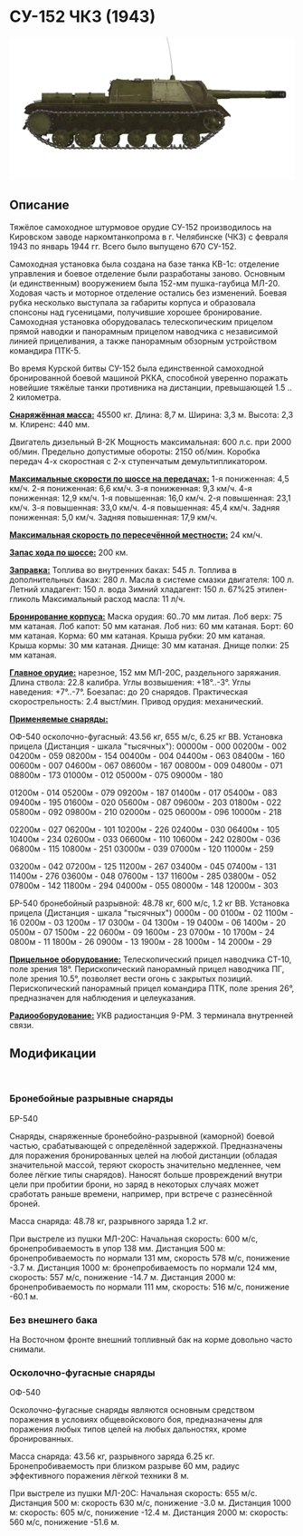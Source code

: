 # СУ-152 ЧКЗ (1943)

![_su152](../images/_su152.png)

## Описание

Тяжёлое самоходное штурмовое орудие СУ-152 производилось на Кировском заводе наркомтанкопрома в г. Челябинске (ЧКЗ) с февраля 1943 по январь 1944 гг. Всего было выпущено 670 СУ-152. 

Самоходная установка была создана на базе танка КВ-1с: отделение управления и боевое отделение были разработаны заново. Основным (и единственным) вооружением была 152-мм пушка-гаубица МЛ-20. Ходовая часть и моторное отделение остались без изменений. Боевая рубка несколько выступала за габариты корпуса и образовала спонсоны над гусеницами, получившие хорошее бронирование. Самоходная установка оборудовалась телескопическим прицелом прямой наводки и панорамным прицелом наводчика с независимой линией прицеливания, а также панорамным обзорным устройством командира ПТК-5.

Во время Курской битвы СУ-152 была единственной самоходной бронированной боевой машиной РККА, способной уверенно поражать новейшие тяжёлые танки противника на дистанции, превышающей 1.5 .. 2 километра.

<b><u>Снаряжённая масса:</u></b> 45500 кг.
Длина: 8,7 м.
Ширина: 3,3 м.
Высота: 2,3 м.
Клиренс: 440 мм.

Двигатель дизельный В-2К
Мощность максимальная: 600 л.с. при 2000 об/мин.
Предельно допустимые обороты: 2150 об/мин.
Коробка передач 4-х скоростная с 2-х ступенчатым демультипликатором.

<b><u>Максимальные скорости по шоссе на передачах:</u></b>
1-я пониженная: 4,5 км/ч.
2-я пониженная: 6,6 км/ч.
3-я пониженная: 9,3 км/ч.
4-я пониженная: 12,9 км/ч.
1-я повышенная: 16,0 км/ч.
2-я повышенная: 23,1 км/ч.
3-я повышенная: 33,0 км/ч.
4-я повышенная: 45,4 км/ч.
Задняя пониженная: 5,0 км/ч.
Задняя повышенная: 17,9 км/ч.

<b><u>Максимальная скорость по пересечённой местности:</u></b> 24 км/ч.

<b><u>Запас хода по шоссе:</u></b> 200 км.

<b><u>Заправка:</u></b>
Топлива во внутренних баках: 545 л.
Топлива в дополнительных баках: 280 л.
Масла в системе смазки двигателя: 100 л.
Летний хладагент: 150 л. вода
Зимний хладагент: 150 л. 67%25 этилен-гликоль
Максимальный расход масла: 11 л/ч.

<b><u>Бронирование корпуса:</u></b>
Маска орудия: 60..70 мм литая.
Лоб верх: 75 мм катаная.
Лоб капот: 50 мм катаная.
Лоб низ: 60 мм катаная.
Борт: 60 мм катаная.
Корма: 60 мм катаная.
Крыша рубки: 20 мм катаная.
Крыша кормы: 30 мм катаная.
Днище: 30 мм катаная.
Днище полки: 25 мм катаная.

<b><u>Главное орудие:</u></b> нарезное, 152 мм МЛ-20С, раздельного заряжания.
Длина ствола: 22.8 калибра.
Углы возвышения: +18°..-3°.
Углы наведения: +7°..-7°.
Боезапас: до 20 снарядов.
Практическая скорострельность: 2.4 выст/мин.
Привод орудия: механический.

<b><u>Применяемые снаряды:</u></b> 

ОФ-540 осколочно-фугасный: 43.56 кг, 655 м/с, 6.25 кг ВВ.
Установка прицела
(Дистанция - шкала "тысячных"):
00000м - 000
00200м - 002    04200м - 059    08200м - 154
00400м - 004    04400м - 063    08400м - 160
00600м - 007    04600м - 067    08600м - 167
00800м - 009    04800м - 071    08800м - 173
01000м - 012    05000м - 075    09000м - 180

01200м - 014    05200м - 079    09200м - 187
01400м - 017    05400м - 083    09400м - 195
01600м - 020    05600м - 087    09600м - 203
01800м - 022    05800м - 092    09800м - 210
02000м - 025    06000м - 096    10000м - 218

02200м - 027    06200м - 101    10200м - 226
02400м - 030    06400м - 105    10400м - 234
02600м - 033    06600м - 110    10600м - 242
02800м - 036    06800м - 115    10800м - 251
03000м - 039    07000м - 120    11000м - 259

03200м - 042    07200м - 125    11200м - 267
03400м - 045    07400м - 131    11400м - 276
03600м - 048    07600м - 137    11600м - 285
03800м - 052    07800м - 142    11800м - 294
04000м - 055    08000м - 148    12000м - 303

БР-540 бронебойный разрывной: 48.78 кг, 600 м/с, 1.2 кг ВВ.
Установка прицела
(Дистанция - шкала "тысячных")
0000м - 00
0100м - 02    1100м - 16
0200м - 03    1200м - 17
0300м - 04    1300м - 19
0400м - 06    1400м - 20
0500м - 07    1500м - 22
0600м - 09    1600м - 23
0700м - 10    1700м - 24
0800м - 11    1800м - 26
0900м - 13    1900м - 28
1000м - 14    2000м - 29

<b><u>Прицельное оборудование:</u></b>
Телескопический прицел наводчика СТ-10, поле зрения 18°.
Перископический панорамный прицел наводчика ПГ, поле зрения 10.5°, позволяет вести огонь с закрытых позиций.
Перископический панорамный прицел командира ПТК, поле зрения 26°, предназначен для наблюдения и целеуказания.

<b><u>Радиооборудование:</u></b>
УКВ радиостанция 9-РМ.
3 терминала внутренней связи.

## Модификации
﻿

### Бронебойные разрывные снаряды

БР-540

Снаряды, снаряженные бронебойно-разрывной (каморной) боевой частью, срабатывающей с определённой задержкой.
Предназначены для поражения бронированных целей на любой дистанции (обладая значительной массой, теряют скорость значительно медленнее, чем более лёгкие типы снарядов). Наносят больше провреждений внутри цели при пробитии брони, но заряд в некоторых случаях может сработать раньше времени, например, при встрече с разнесённой броней.

Масса снаряда: 48.78 кг, разрывного заряда 1.2 кг.

При выстреле из пушки МЛ-20С:
Начальная скорость: 600 м/с, бронепробиваемость в упор 138 мм.
Дистанция 500 м: бронепробиваемость по нормали 131 мм, скорость 578 м/с, понижение -3.7 м.
Дистанция 1000 м: бронепробиваемость по нормали 124 мм, скорость: 557 м/с, понижение -14.7 м.
Дистанция 2000 м: бронепробиваемость по нормали 111 мм, скорость: 516 м/с, понижение -60.1 м.﻿

### Без внешнего бака

На Восточном фронте внешний топливный бак на корме довольно часто снимали.﻿

### Осколочно-фугасные снаряды

ОФ-540

Осколочно-фугасные снаряды являются основным средством поражения в условиях общевойскового боя, предназначены для поражения любых типов целей на любых дальностях, кроме бронированных.

Масса снаряда: 43.56 кг, разрывного заряда 6.25 кг.
Бронепробиваемость при близком разрыве 60 мм, радиус эффективного поражения лёгкой техники 8 м.

При выстреле из пушки МЛ-20С:
Начальная скорость: 655 м/с.
Дистанция 500 м: скорость 630 м/с, понижение -3.0 м.
Дистанция 1000 м: скорость: 605 м/с, понижение -12.4 м.
Дистанция 2000 м: скорость: 560 м/с, понижение -51.6 м.